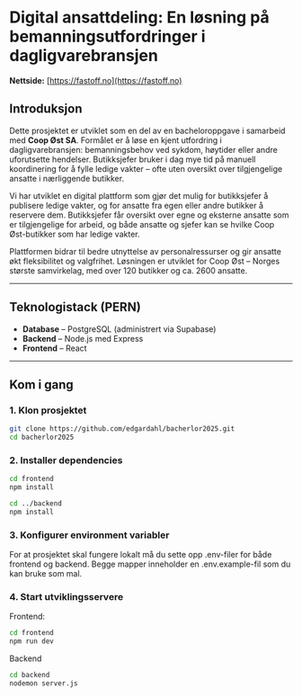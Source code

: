 # Digital ansattdeling: En løsning på bemanningsutfordringer i dagligvarebransjen
**Nettside:** [https://fastoff.no](https://fastoff.no)

## Introduksjon

Dette prosjektet er utviklet som en del av en bacheloroppgave i samarbeid med **Coop Øst SA**. Formålet er å løse en kjent utfordring i dagligvarebransjen: bemanningsbehov ved sykdom, høytider eller andre uforutsette hendelser. Butikksjefer bruker i dag mye tid på manuell koordinering for å fylle ledige vakter – ofte uten oversikt over tilgjengelige ansatte i nærliggende butikker.

Vi har utviklet en digital plattform som gjør det mulig for butikksjefer å publisere ledige vakter, og for ansatte fra egen eller andre butikker å reservere dem. Butikksjefer får oversikt over egne og eksterne ansatte som er tilgjengelige for arbeid, og både ansatte og sjefer kan se hvilke Coop Øst-butikker som har ledige vakter.

Plattformen bidrar til bedre utnyttelse av personalressurser og gir ansatte økt fleksibilitet og valgfrihet. Løsningen er utviklet for Coop Øst – Norges største samvirkelag, med over 120 butikker og ca. 2600 ansatte.

---

## Teknologistack (PERN)

- **Database** – PostgreSQL (administrert via Supabase)  
- **Backend** – Node.js med Express  
- **Frontend** – React

---

## Kom i gang

### 1. Klon prosjektet

```bash
git clone https://github.com/edgardahl/bacherlor2025.git
cd bacherlor2025
```

### 2. Installer dependencies

```bash
cd frontend
npm install

cd ../backend
npm install
```

### 3. Konfigurer environment variabler

For at prosjektet skal fungere lokalt må du sette opp .env-filer for både frontend og backend.
Begge mapper inneholder en .env.example-fil som du kan bruke som mal.

### 4. Start utviklingsservere

Frontend:
```bash
cd frontend
npm run dev
```
Backend
```bash
cd backend
nodemon server.js
```
